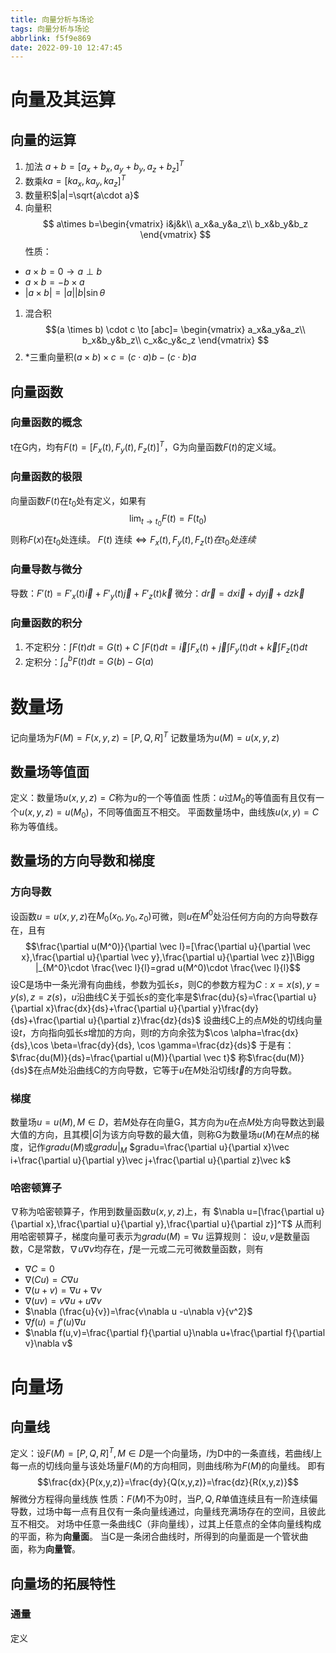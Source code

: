 ```yaml
---
title: 向量分析与场论
tags: 向量分析与场论
abbrlink: f5f9e869
date: 2022-09-10 12:47:45
---
```

# 向量及其运算
## 向量的运算
1. 加法 $a+b=[a_x+b_x,a_y+b_y,a_z+b_z]^T$
2. 数乘$ka=[ka_x,ka_y,ka_z]^T$
3. 数量积$|a|=\sqrt{a\cdot a}$
4. 向量积
$$
a\times b=\begin{vmatrix}
i&j&k\\
a_x&a_y&a_z\\
b_x&b_y&b_z
\end{vmatrix}
$$
性质：
- $a \times b=0 \to a\perp b$
- $a \times b=-b \times a$
- $|a \times b|=|a||b|\sin \theta$
1. 混合积
$$(a \times b) \cdot c \to [abc]=
\begin{vmatrix}
a_x&a_y&a_z\\
b_x&b_y&b_z\\
c_x&c_y&c_z
\end{vmatrix}
$$
6. *三重向量积$(a \times b) \times c=(c \cdot a)b-(c \cdot b)a$
## 向量函数
### 向量函数的概念
t在G内，均有$F(t)=[F_x(t),F_y(t),F_z(t)]^T$，G为向量函数$F(t)$的定义域。
### 向量函数的极限
向量函数$F(t)$在$t_0$处有定义，如果有$$\lim_{t \to t_0}F(t)=F(t_0)$$则称$F(x)$在$t_0$处连续。
$F(t)$ 连续$\Leftrightarrow F_x(t),F_y(t),F_z(t)在t_0处连续$
### 向量导数与微分
导数：$F'(t)=F'_x(t) \vec i +F'_y(t) \vec j + F'_z(t) \vec  k$
微分：$d\vec r= dx\vec i+dy\vec j +dz\vec k$
### 向量函数的积分
1. 不定积分：$\int F(t)dt=G(t)+C$
$\int F(t)dt =\vec i \int F_x(t)+\vec j \int F_y(t)dt+\vec k \int F_z(t)dt$
2. 定积分：$\int _a^b F(t)dt=G(b)-G(a)$
# 数量场
记向量场为$F(M)=F(x,y,z)=[P,Q,R]^T$
记数量场为$u(M)=u(x,y,z)$
## 数量场等值面
定义：数量场$u(x,y,z)=C$称为$u$的一个等值面
性质：$u$过$M_0$的等值面有且仅有一个$u(x,y,z)=u(M_0)$，不同等值面互不相交。
平面数量场中，曲线族$u(x,y)=C$称为等值线。
## 数量场的方向导数和梯度
### 方向导数
设函数$u=u(x,y,z)$在$M_0(x_0,y_0,z_0)$可微，则$u$在$M^0$处沿任何方向的方向导数存在，且有
$$\frac{\partial u(M^0)}{\partial \vec l}=[\frac{\partial u}{\partial \vec x},\frac{\partial u}{\partial \vec y},\frac{\partial u}{\partial \vec z}]\Bigg |_{M^0}\cdot \frac{\vec l}{l}=grad u(M^0)\cdot \frac{\vec l}{l}$$
设C是场中一条光滑有向曲线，参数为弧长$s$，则C的参数方程为$C:x=x(s),y=y(s),z=z(s)$，$u$沿曲线C关于弧长$s$的变化率是$\frac{du}{s}=\frac{\partial u}{\partial x}\frac{dx}{ds}+\frac{\partial u}{\partial y}\frac{dy}{ds}+\frac{\partial u}{\partial z}\frac{dz}{ds}$
设曲线C上的点$M$处的切线向量设$t$，方向指向弧长$s$增加的方向，则$t$的方向余弦为$\cos \alpha=\frac{dx}{ds},\cos \beta=\frac{dy}{ds}, \cos \gamma=\frac{dz}{ds}$
于是有：$\frac{du(M)}{ds}=\frac{\partial u(M)}{\partial \vec t}$
称$\frac{du(M)}{ds}$在点$M$处沿曲线C的方向导数，它等于$u$在$M$处沿切线$\vec t$的方向导数。
### 梯度
数量场$u=u(M),M\in D$，若$M$处存在向量G，其方向为$u$在点$M$处方向导数达到最大值的方向，且其模$|G|$为该方向导数的最大值，则称G为数量场$u(M)$在$M$点的梯度，记作$grad u(M)$或$gradu|_M$
$gradu=\frac{\partial u}{\partial x}\vec i+\frac{\partial u}{\partial y}\vec j+\frac{\partial u}{\partial z}\vec k$
### 哈密顿算子
$\nabla$称为哈密顿算子，作用到数量函数$u(x,y,z)$上，有
$\nabla u=[\frac{\partial u}{\partial x},\frac{\partial u}{\partial y},\frac{\partial u}{\partial z}]^T$
从而利用哈密顿算子，梯度向量可表示为$gradu(M)=\nabla u$
运算规则：
设$u,v$是数量函数，C是常数，$\nabla u \nabla v$均存在，$f$是一元或二元可微数量函数，则有

- $\nabla C=0$
- $\nabla (Cu)=C\nabla u$
- $\nabla (u+v)=\nabla u+\nabla v$
- $\nabla (uv)=v\nabla u+u\nabla v$
- $\nabla (\frac{u}{v})=\frac{v\nabla u -u\nabla v}{v^2}$
- $\nabla f(u)=f'(u)\nabla u$
- $\nabla f(u,v)=\frac{\partial f}{\partial u}\nabla u+\frac{\partial f}{\partial v}\nabla v$
# 向量场
## 向量线
定义：设$F(M)=[P,Q,R]^T,M\in D$是一个向量场，$l$为D中的一条直线，若曲线$l$上每一点的切线向量与该处场量$F(M)$的方向相同，则曲线$l$称为$F(M)$的向量线。
即有$$\frac{dx}{P(x,y,z)}=\frac{dy}{Q(x,y,z)}=\frac{dz}{R(x,y,z)}$$
解微分方程得向量线族
性质：$F(M)$不为0时，当$P,Q,R$单值连续且有一阶连续偏导数，过场中每一点有且仅有一条向量线通过，向量线充满场存在的空间，且彼此互不相交。
对场中任意一条曲线C（非向量线），过其上任意点的全体向量线构成的平面，称为**向量面**。
当C是一条闭合曲线时，所得到的向量面是一个管状曲面，称为**向量管**。
## 向量场的拓展特性
### 通量
定义
